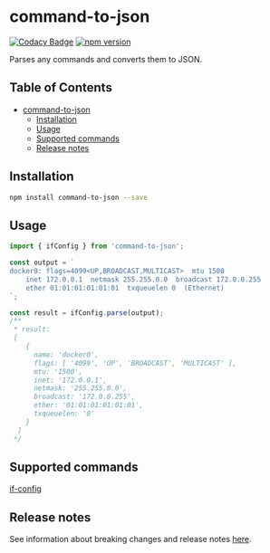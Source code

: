 # command-to-json

[![Codacy Badge](https://app.codacy.com/project/badge/Grade/ca8c18cbe64e4811b602754cc0b44edd)](https://www.codacy.com/gh/mosifa/command-to-json/dashboard?utm_source=github.com&amp;utm_medium=referral&amp;utm_content=mosifa/command-to-json&amp;utm_campaign=Badge_Grade)
[![npm version](https://badge.fury.io/js/command-to-json.svg)](https://badge.fury.io/js/command-to-json)

Parses any commands and converts them to JSON.

## Table of Contents

- [command-to-json](#command-to-json)
  - [Installation](#installation)
  - [Usage](#usage)
  - [Supported commands](#supported-commands)
  - [Release notes](#release-notes)

## Installation

```sh
npm install command-to-json --save
```

## Usage

```ts
import { ifConfig } from 'command-to-json';

const output = `
docker0: flags=4099<UP,BROADCAST,MULTICAST>  mtu 1500
    inet 172.0.0.1  netmask 255.255.0.0  broadcast 172.0.0.255
    ether 01:01:01:01:01:01  txqueuelen 0  (Ethernet)
`;

const result = ifConfig.parse(output);
/**
 * result:
 [
    {
      name: 'docker0',
      flags: [ '4099', 'UP', 'BROADCAST', 'MULTICAST' ],
      mtu: '1500',
      inet: '172.0.0.1',
      netmask: '255.255.0.0',
      broadcast: '172.0.0.255',
      ether: '01:01:01:01:01:01',
      txqueuelen: '0'
    }
  ]
 */

```

## Supported commands
[if-config](https://en.wikipedia.org/wiki/Ifconfig)

## Release notes

See information about breaking changes and release notes [here][1].

[1]: CHANGELOG.md